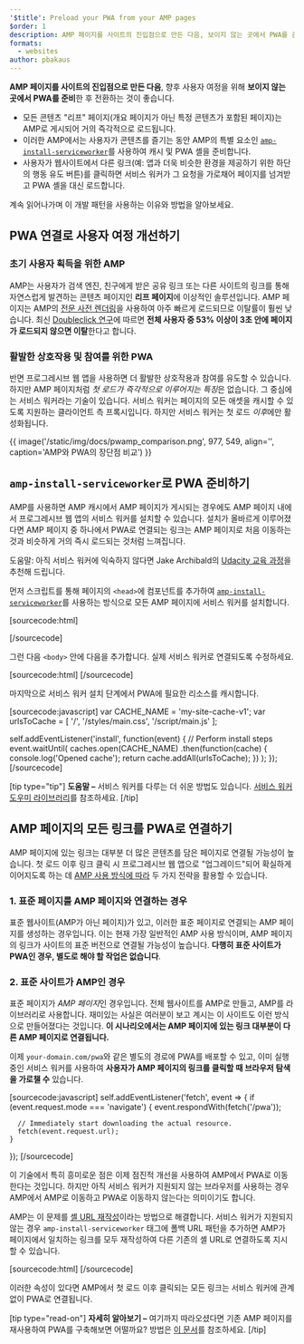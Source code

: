 ```yaml
---
'$title': Preload your PWA from your AMP pages
$order: 1
description: AMP 페이지를 사이트의 진입점으로 만든 다음, 보이지 않는 곳에서 PWA를 준비한 후 전환하는 것이 좋습니다...
formats:
  - websites
author: pbakaus
---
```


**AMP 페이지를 사이트의 진입점으로 만든 다음**, 향후 사용자 여정을 위해 **보이지 않는 곳에서 PWA를 준비**한 후 전환하는 것이 좋습니다.

- 모든 콘텐츠 "리프" 페이지(개요 페이지가 아닌 특정 콘텐츠가 포함된 페이지)는 AMP로 게시되어 거의 즉각적으로 로드됩니다.
- 이러한 AMP에서는 사용자가 콘텐츠를 즐기는 동안 AMP의 특별 요소인 [`amp-install-serviceworker`](../../../documentation/components/reference/amp-install-serviceworker.md)를 사용하여 캐시 및 PWA 셸을 준비합니다.
- 사용자가 웹사이트에서 다른 링크(예: 앱과 더욱 비슷한 환경을 제공하기 위한 하단의 행동 유도 버튼)를 클릭하면 서비스 워커가 그 요청을 가로채어 페이지를 넘겨받고 PWA 셸을 대신 로드합니다.

계속 읽어나가며 이 개발 패턴을 사용하는 이유와 방법을 알아보세요.

## PWA 연결로 사용자 여정 개선하기

### 초기 사용자 획득을 위한 AMP

AMP는 사용자가 검색 엔진, 친구에게 받은 공유 링크 또는 다른 사이트의 링크를 통해 자연스럽게 발견하는 콘텐츠 페이지인 **리프 페이지**에 이상적인 솔루션입니다. AMP 페이지는 AMP의 [전문 사전 렌더링](../../../about/how-amp-works.html)을 사용하여 아주 빠르게 로드되므로 이탈률이 훨씬 낮습니다. 최신 [Doubleclick 연구](https://www.doubleclickbygoogle.com/articles/mobile-speed-matters/)에 따르면 **전체 사용자 중 53% 이상이 3초 안에 페이지가 로드되지 않으면 이탈**한다고 합니다.

### 활발한 상호작용 및 참여를 위한 PWA

반면 프로그레시브 웹 앱을 사용하면 더 활발한 상호작용과 참여를 유도할 수 있습니다. 하지만 AMP 페이지처럼 *첫 로드가 즉각적으로 이루어지는 특징*은 없습니다. 그 중심에는 서비스 워커라는 기술이 있습니다. 서비스 워커는 페이지의 모든 애셋을 캐시할 수 있도록 지원하는 클라이언트 측 프록시입니다. 하지만 서비스 워커는 첫 로드 *이후*에만 활성화됩니다.

{{ image('/static/img/docs/pwamp_comparison.png', 977, 549, align='', caption='AMP와 PWA의 장단점 비교') }}

## `amp-install-serviceworker`로 PWA 준비하기

AMP를 사용하면 AMP 캐시에서 AMP 페이지가 게시되는 경우에도 AMP 페이지 내에서 프로그레시브 웹 앱의 서비스 워커를 설치할 수 있습니다. 설치가 올바르게 이루어졌다면 AMP 페이지 중 하나에서 PWA로 연결되는 링크는 AMP 페이지로 처음 이동하는 것과 비슷하게 거의 즉시 로드되는 것처럼 느껴집니다.

도움말: 아직 서비스 워커에 익숙하지 않다면 Jake Archibald의 [Udacity 교육 과정](https://www.udacity.com/course/offline-web-applications--ud899)을 추천해 드립니다.

먼저 스크립트를 통해 페이지의 `<head>`에 컴포넌트를 추가하여 [`amp-install-serviceworker`](../../../documentation/components/reference/amp-install-serviceworker.md)를 사용하는 방식으로 모든 AMP 페이지에 서비스 워커를 설치합니다.

[sourcecode:html]

<script async custom-element="amp-install-serviceworker"
  src="https://ampjs.org/v0/amp-install-serviceworker-0.1.js"></script>

[/sourcecode]

그런 다음 `<body>` 안에 다음을 추가합니다. 실제 서비스 워커로 연결되도록 수정하세요.

[sourcecode:html]
<amp-install-serviceworker
      src="https://www.your-domain.com/serviceworker.js"
      layout="nodisplay">
</amp-install-serviceworker>
[/sourcecode]

마지막으로 서비스 워커 설치 단계에서 PWA에 필요한 리소스를 캐시합니다.

[sourcecode:javascript]
var CACHE_NAME = 'my-site-cache-v1';
var urlsToCache = [
'/',
'/styles/main.css',
'/script/main.js'
];

self.addEventListener('install', function(event) {
// Perform install steps
event.waitUntil(
caches.open(CACHE_NAME)
.then(function(cache) {
console.log('Opened cache');
return cache.addAll(urlsToCache);
})
);
});
[/sourcecode]

[tip type="tip"] <strong>도움말 –</strong> 서비스 워커를 다루는 더 쉬운 방법도 있습니다. [서비스 워커 도우미 라이브러리](https://github.com/GoogleChrome/sw-helpers)를 참조하세요. [/tip]

## AMP 페이지의 모든 링크를 PWA로 연결하기

AMP 페이지에 있는 링크는 대부분 더 많은 콘텐츠를 담은 페이지로 연결될 가능성이 높습니다. 첫 로드 이후 링크 클릭 시 프로그레시브 웹 앱으로 "업그레이드"되어 확실하게 이어지도록 하는 데 [AMP 사용 방식에 따라](../../../documentation/guides-and-tutorials/optimize-measure/discovery.md) 두 가지 전략을 활용할 수 있습니다.

### 1. 표준 페이지를 AMP 페이지와 연결하는 경우

표준 웹사이트(AMP가 아닌 페이지)가 있고, 이러한 표준 페이지로 연결되는 AMP 페이지를 생성하는 경우입니다. 이는 현재 가장 일반적인 AMP 사용 방식이며, AMP 페이지의 링크가 사이트의 표준 버전으로 연결될 가능성이 높습니다. **다행히 표준 사이트가 PWA인 경우, 별도로 해야 할 작업은 없습니다**.

### 2. 표준 사이트가 AMP인 경우

표준 페이지가 *AMP 페이지*인 경우입니다. 전체 웹사이트를 AMP로 만들고, AMP를 라이브러리로 사용합니다. 재미있는 사실은 여러분이 보고 계시는 이 사이트도 이런 방식으로 만들어졌다는 것입니다. **이 시나리오에서는 AMP 페이지에 있는 링크 대부분이 다른 AMP 페이지로 연결됩니다.**

이제 `your-domain.com/pwa`와 같은 별도의 경로에 PWA를 배포할 수 있고, 이미 실행 중인 서비스 워커를 사용하여 **사용자가 AMP 페이지의 링크를 클릭할 때 브라우저 탐색을 가로챌 수** 있습니다.

[sourcecode:javascript]
self.addEventListener('fetch', event => {
if (event.request.mode === 'navigate') {
event.respondWith(fetch('/pwa'));

      // Immediately start downloading the actual resource.
      fetch(event.request.url);
    }

});
[/sourcecode]

이 기술에서 특히 흥미로운 점은 이제 점진적 개선을 사용하여 AMP에서 PWA로 이동한다는 것입니다. 하지만 아직 서비스 워커가 지원되지 않는 브라우저를 사용하는 경우 AMP에서 AMP로 이동하고 PWA로 이동하지 않는다는 의미이기도 합니다.

AMP는 이 문제를 [셸 URL 재작성](../../../documentation/components/reference/amp-install-serviceworker.md#shell-url-rewrite)이라는 방법으로 해결합니다. 서비스 워커가 지원되지 않는 경우 <a><code>amp-install-serviceworker</code></a> 태그에 폴백 URL 패턴을 추가하면 AMP가 페이지에서 일치하는 링크를 모두 재작성하여 다른 기존의 셸 URL로 연결하도록 지시할 수 있습니다.

[sourcecode:html]
<amp-install-serviceworker
      src="https://www.your-domain.com/serviceworker.js"
      layout="nodisplay"
      data-no-service-worker-fallback-url-match=".*"
      data-no-service-worker-fallback-shell-url="https://www.your-domain.com/pwa">
</amp-install-serviceworker>
[/sourcecode]

이러한 속성이 있다면 AMP에서 첫 로드 이후 클릭되는 모든 링크는 서비스 워커에 관계없이 PWA로 연결됩니다.

[tip type="read-on"] <strong>자세히 알아보기 –</strong> 여기까지 따라오셨다면 기존 AMP 페이지를 재사용하여 PWA를 구축해보면 어떨까요? 방법은 [이 문서](amp-in-pwa.md)를 참조하세요. [/tip]
